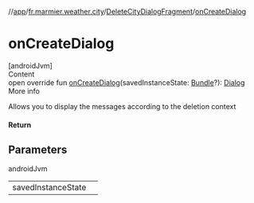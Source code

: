 //[app](../../../index.md)/[fr.marmier.weather.city](../index.md)/[DeleteCityDialogFragment](index.md)/[onCreateDialog](on-create-dialog.md)



# onCreateDialog  
[androidJvm]  
Content  
open override fun [onCreateDialog](on-create-dialog.md)(savedInstanceState: [Bundle](https://developer.android.com/reference/kotlin/android/os/Bundle.html)?): [Dialog](https://developer.android.com/reference/kotlin/android/app/Dialog.html)  
More info  


Allows you to display the messages according to the deletion context



#### Return  


## Parameters  
  
androidJvm  
  
| | |
|---|---|
| <a name="fr.marmier.weather.city/DeleteCityDialogFragment/onCreateDialog/#android.os.Bundle?/PointingToDeclaration/"></a>savedInstanceState| <a name="fr.marmier.weather.city/DeleteCityDialogFragment/onCreateDialog/#android.os.Bundle?/PointingToDeclaration/"></a>|
  
  



